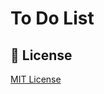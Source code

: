 # To Do List

## 🔑 License

[MIT License](https://github.com/MeeLight/todo_list/blob/main/LICENSE.md)
